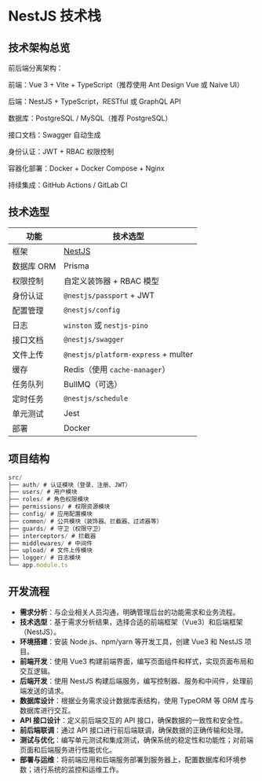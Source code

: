 # NestJS 技术栈

## 技术架构总览

前后端分离架构：

前端：Vue 3 + Vite + TypeScript（推荐使用 Ant Design Vue 或 Naive UI）

后端：NestJS + TypeScript，RESTful 或 GraphQL API

数据库：PostgreSQL / MySQL（推荐 PostgreSQL）

接口文档：Swagger 自动生成

身份认证：JWT + RBAC 权限控制

容器化部署：Docker + Docker Compose + Nginx

持续集成：GitHub Actions / GitLab CI

## 技术选型

| 功能       | 技术选型                            |
| ---------- | ----------------------------------- |
| 框架       | [NestJS](https://nestjs.com/)       |
| 数据库 ORM | Prisma                              |
| 权限控制   | 自定义装饰器 + RBAC 模型            |
| 身份认证   | `@nestjs/passport` + JWT            |
| 配置管理   | `@nestjs/config`                    |
| 日志       | `winston` 或 `nestjs-pino`          |
| 接口文档   | `@nestjs/swagger`                   |
| 文件上传   | `@nestjs/platform-express` + multer |
| 缓存       | Redis（使用 `cache-manager`）       |
| 任务队列   | BullMQ（可选）                      |
| 定时任务   | `@nestjs/schedule`                  |
| 单元测试   | Jest                                |
| 部署       | Docker                              |

## 项目结构

```js
src/
├── auth/ # 认证模块（登录、注册、JWT）
├── users/ # 用户模块
├── roles/ # 角色权限模块
├── permissions/ # 权限资源模块
├── config/ # 应用配置模块
├── common/ # 公共模块（装饰器、拦截器、过滤器等）
├── guards/ # 守卫（权限守卫）
├── interceptors/ # 拦截器
├── middlewares/ # 中间件
├── upload/ # 文件上传模块
├── logger/ # 日志模块
└── app.module.ts
```

## 开发流程

- **需求分析**：与企业相关人员沟通，明确管理后台的功能需求和业务流程。
- **技术选型**：基于需求分析结果，选择合适的前端框架（Vue3）和后端框架（NestJS）。
- **环境搭建**：安装 Node.js、npm/yarn 等开发工具，创建 Vue3 和 NestJS 项目。
- **前端开发**：使用 Vue3 构建前端界面，编写页面组件和样式，实现页面布局和交互逻辑。
- **后端开发**：使用 NestJS 构建后端服务，编写控制器、服务和中间件，处理前端发送的请求。
- **数据库设计**：根据业务需求设计数据库表结构，使用 TypeORM 等 ORM 库与数据库进行交互。
- **API 接口设计**：定义前后端交互的 API 接口，确保数据的一致性和安全性。
- **前后端联调**：通过 API 接口进行前后端联调，确保数据的正确传输和处理。
- **测试与优化**：编写单元测试和集成测试，确保系统的稳定性和功能性；对前端页面和后端服务进行性能优化。
- **部署与运维**：将前端应用和后端服务部署到服务器上，配置数据库和环境参数；进行系统的监控和运维工作。
